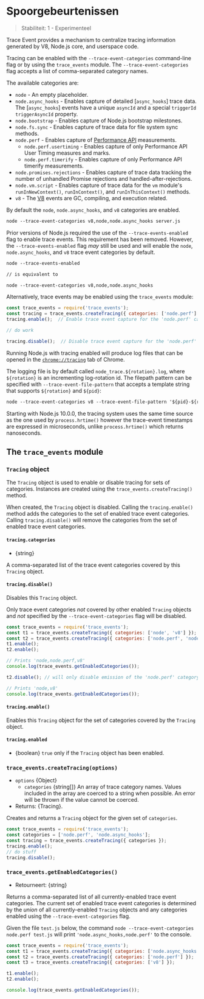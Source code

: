 # Spoorgebeurtenissen

<!--introduced_in=v7.7.0-->

> Stabiliteit: 1 - Experimenteel

Trace Event provides a mechanism to centralize tracing information generated by V8, Node.js core, and userspace code.

Tracing can be enabled with the `--trace-event-categories` command-line flag or by using the `trace_events` module. The `--trace-event-categories` flag accepts a list of comma-separated category names.

The available categories are:

* `node` - An empty placeholder.
* `node.async_hooks` - Enables capture of detailed [`async_hooks`] trace data. The [`async_hooks`] events have a unique `asyncId` and a special `triggerId` `triggerAsyncId` property.
* `node.bootstrap` - Enables capture of Node.js bootstrap milestones.
* `node.fs.sync` - Enables capture of trace data for file system sync methods.
* `node.perf` - Enables capture of [Performance API](perf_hooks.html) measurements.
  * `node.perf.usertiming` - Enables capture of only Performance API User Timing measures and marks.
  * `node.perf.timerify` - Enables capture of only Performance API timerify measurements.
* `node.promises.rejections` - Enables capture of trace data tracking the number of unhandled Promise rejections and handled-after-rejections.
* `node.vm.script` - Enables capture of trace data for the `vm` module's `runInNewContext()`, `runInContext()`, and `runInThisContext()` methods.
* `v8` - The [V8](v8.html) events are GC, compiling, and execution related.

By default the `node`, `node.async_hooks`, and `v8` categories are enabled.

```txt
node --trace-event-categories v8,node,node.async_hooks server.js
```

Prior versions of Node.js required the use of the `--trace-events-enabled` flag to enable trace events. This requirement has been removed. However, the `--trace-events-enabled` flag *may* still be used and will enable the `node`, `node.async_hooks`, and `v8` trace event categories by default.

```txt
node --trace-events-enabled

// is equivalent to

node --trace-event-categories v8,node,node.async_hooks
```

Alternatively, trace events may be enabled using the `trace_events` module:

```js
const trace_events = require('trace_events');
const tracing = trace_events.createTracing({ categories: ['node.perf'] });
tracing.enable();  // Enable trace event capture for the 'node.perf' category

// do work

tracing.disable();  // Disable trace event capture for the 'node.perf' category
```

Running Node.js with tracing enabled will produce log files that can be opened in the [`chrome://tracing`](https://www.chromium.org/developers/how-tos/trace-event-profiling-tool) tab of Chrome.

The logging file is by default called `node_trace.${rotation}.log`, where `${rotation}` is an incrementing log-rotation id. The filepath pattern can be specified with `--trace-event-file-pattern` that accepts a template string that supports `${rotation}` and `${pid}`:

```txt
node --trace-event-categories v8 --trace-event-file-pattern '${pid}-${rotation}.log' server.js
```

Starting with Node.js 10.0.0, the tracing system uses the same time source as the one used by `process.hrtime()` however the trace-event timestamps are expressed in microseconds, unlike `process.hrtime()` which returns nanoseconds.

## The `trace_events` module
<!-- YAML
added: v10.0.0
-->

### `Tracing` object
<!-- YAML
added: v10.0.0
-->

The `Tracing` object is used to enable or disable tracing for sets of categories. Instances are created using the `trace_events.createTracing()` method.

When created, the `Tracing` object is disabled. Calling the `tracing.enable()` method adds the categories to the set of enabled trace event categories. Calling `tracing.disable()` will remove the categories from the set of enabled trace event categories.

#### `tracing.categories`
<!-- YAML
added: v10.0.0
-->

* {string}

A comma-separated list of the trace event categories covered by this `Tracing` object.

#### `tracing.disable()`
<!-- YAML
added: v10.0.0
-->

Disables this `Tracing` object.

Only trace event categories *not* covered by other enabled `Tracing` objects and *not* specified by the `--trace-event-categories` flag will be disabled.

```js
const trace_events = require('trace_events');
const t1 = trace_events.createTracing({ categories: ['node', 'v8'] });
const t2 = trace_events.createTracing({ categories: ['node.perf', 'node'] });
t1.enable();
t2.enable();

// Prints 'node,node.perf,v8'
console.log(trace_events.getEnabledCategories());

t2.disable(); // will only disable emission of the 'node.perf' category

// Prints 'node,v8'
console.log(trace_events.getEnabledCategories());
```

#### `tracing.enable()`
<!-- YAML
added: v10.0.0
-->

Enables this `Tracing` object for the set of categories covered by the `Tracing` object.

#### `tracing.enabled`
<!-- YAML
added: v10.0.0
-->

* {boolean} `true` only if the `Tracing` object has been enabled.

### `trace_events.createTracing(options)`
<!-- YAML
added: v10.0.0
-->

* `options` {Object}
  * `categories` {string[]} An array of trace category names. Values included in the array are coerced to a string when possible. An error will be thrown if the value cannot be coerced.
* Returns: {Tracing}.

Creates and returns a `Tracing` object for the given set of `categories`.

```js
const trace_events = require('trace_events');
const categories = ['node.perf', 'node.async_hooks'];
const tracing = trace_events.createTracing({ categories });
tracing.enable();
// do stuff
tracing.disable();
```

### `trace_events.getEnabledCategories()`
<!-- YAML
added: v10.0.0
-->

* Retourneert: {string}

Returns a comma-separated list of all currently-enabled trace event categories. The current set of enabled trace event categories is determined by the *union* of all currently-enabled `Tracing` objects and any categories enabled using the `--trace-event-categories` flag.

Given the file `test.js` below, the command `node --trace-event-categories node.perf test.js` will print `'node.async_hooks,node.perf'` to the console.

```js
const trace_events = require('trace_events');
const t1 = trace_events.createTracing({ categories: ['node.async_hooks'] });
const t2 = trace_events.createTracing({ categories: ['node.perf'] });
const t3 = trace_events.createTracing({ categories: ['v8'] });

t1.enable();
t2.enable();

console.log(trace_events.getEnabledCategories());
```
